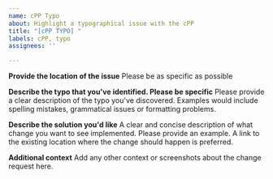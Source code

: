 ```yaml
---
name: cPP Typo
about: Highlight a typographical issue with the cPP
title: "[cPP TYPO] "
labels: cPP, typo
assignees: ''

---
```


**Provide the location of the issue**
Please be as specific as possible

**Describe the typo that you've identified. Please be specific**
Please provide a clear description of the typo you've discovered. Examples would include spelling mistakes, grammatical issues or formatting problems.

**Describe the solution you'd like**
A clear and concise description of what change you want to see implemented. Please provide an example. A link to the existing location where the change should happen is preferred.

**Additional context**
Add any other context or screenshots about the change request here.
